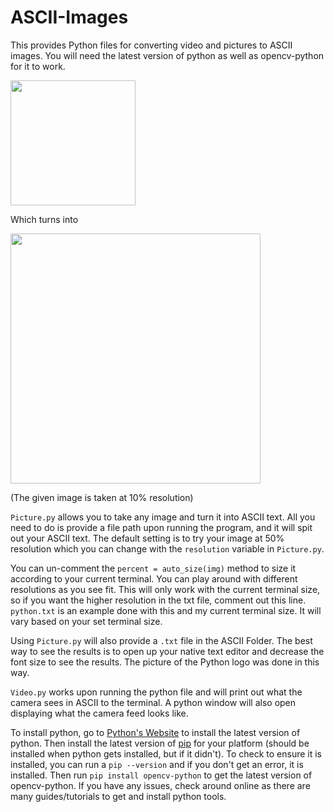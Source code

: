 # ASCII-Images
This provides Python files for converting video and pictures to ASCII images. You will need the latest version of python as well as opencv-python for it to work.

<img src="https://www.pngitem.com/pimgs/m/159-1595932_python-logo-png-transparent-images-logo-transparent-background.png" height=200px>

Which turns into

<img src="https://github.com/NetLockJ/ASCII-Images/blob/main/ASCII%20Images/ASCIIPython.png" height=400px>

(The given image is taken at 10% resolution)


`Picture.py` allows you to take any image and turn it into ASCII text. All you need to do is provide a file path upon running the program, and it will spit out your ASCII text. The default setting is to try your image at 50% resolution which you can change with the `resolution` variable in `Picture.py`.

You can un-comment the `percent = auto_size(img)` method to size it according to your current terminal. You can play around with different resolutions as you see fit. This will only work with the current terminal size, so if you want the higher resolution in the txt file, comment out this line. `python.txt` is an example done with this and my current terminal size. It will vary based on your set terminal size.

Using `Picture.py` will also provide a `.txt` file in the ASCII Folder. The best way to see the results is to open up your native text editor and decrease the font size to see the results. The picture of the Python logo was done in this way.

`Video.py` works upon running the python file and will print out what the camera sees in ASCII to the terminal. A python window will also open displaying what the camera feed looks like.

To install python, go to [Python's Website](https://www.python.org/downloads/) to install the latest version of python. Then install the latest version of [pip](https://pip.pypa.io/en/stable/installation/) for your platform (should be installed when python gets installed, but if it didn't). To check to ensure it is installed, you can run a `pip --version` and if you don't get an error, it is installed. Then run `pip install opencv-python` to get the latest version of opencv-python. If you have any issues, check around online as there are many guides/tutorials to get and install python tools.